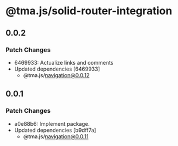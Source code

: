 # @tma.js/solid-router-integration

## 0.0.2

### Patch Changes

- 6469933: Actualize links and comments
- Updated dependencies [6469933]
  - @tma.js/navigation@0.0.12

## 0.0.1

### Patch Changes

- a0e88b6: Implement package.
- Updated dependencies [b9dff7a]
  - @tma.js/navigation@0.0.11
